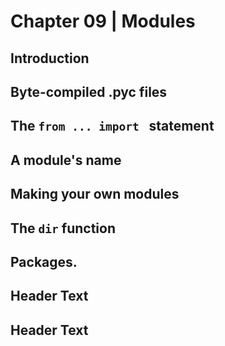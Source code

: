 # Chapter 09 | Modules #

## Introduction ##

## Byte-compiled .pyc files ##

## The `from ... import ` statement ##

## A module's name ##

## Making your own modules ##

## The `dir` function ##

## Packages. ##

## Header Text ##

## Header Text ##







